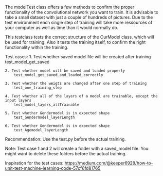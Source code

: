 The modelTest class offers a few methods to confirm the proper functionality of the convolutional network you want to train.
It is advisable to take a small dataset with just a couple of hundreds of pictures. Due to the test environment each single step
of training will take more ressources of your computer as well as time than it would normally do.

This testclass tests the correct structure of the OurModel class, which will be used for training.
Also it tests the training itself, to confirm the right functionality within the training. 

Test cases:
    1. Test whether saved model file will be created after training
        test_model_get_saved
    
    2. Test whether model will be saved and loaded properly
        test_model_get_saved_and_loaded_correctly

    3. Test whether the weigts are changed after one step of training
        test_one_training_step

    4. Test whether all of the layers of a model are trainable, except the input layers
        test_model_layers_allTrainable

    5. Test whether Gendermodel is in expected shape
        test_Gendermodel_layerLength 

    6. Test whether Gendermodel is in expected shape
        test_Agemodel_layerLength

Recommendation:
    Use the test.py before the actual training.

Note: 
    Test case 1 and 2 will create a folder with a saved_model file.
    You might want to delete these folders before the actual training. 

Inspiration for the test cases:
    https://medium.com/@keeper6928/how-to-unit-test-machine-learning-code-57cf6fd81765

    